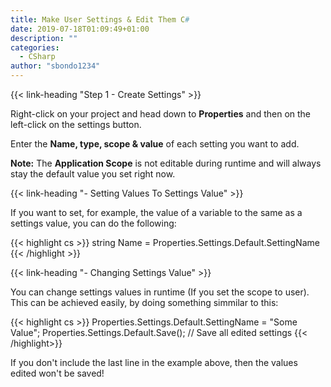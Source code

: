 ```yaml
---
title: Make User Settings & Edit Them C#
date: 2019-07-18T01:09:49+01:00
description: ""
categories:
  - CSharp
author: "sbondo1234"
---
```


{{< link-heading "Step 1 - Create Settings" >}}

Right-click on your project and head down to **Properties** and then on the
left-click on the settings button.

Enter the **Name, type, scope & value** of each setting
you want to add.

**Note:** The **Application Scope** is not editable during runtime and will
always stay the default value you set right now.

{{< link-heading "- Setting Values To Settings Value" >}}

If you want to set, for example, the value of a variable to the same as a settings
value, you can do the following:

{{< highlight cs >}}
string Name = Properties.Settings.Default.SettingName
{{< /highlight >}}

{{< link-heading "- Changing Settings Value" >}}

You can change settings values in runtime (If you set the scope to user).
This can be achieved easily, by doing something simmilar to this:

{{< highlight cs >}}
Properties.Settings.Default.SettingName = "Some Value";
Properties.Settings.Default.Save(); // Save all edited settings
{{< /highlight>}}

If you don't include the last line in the example above, then the values edited
won't be saved!
